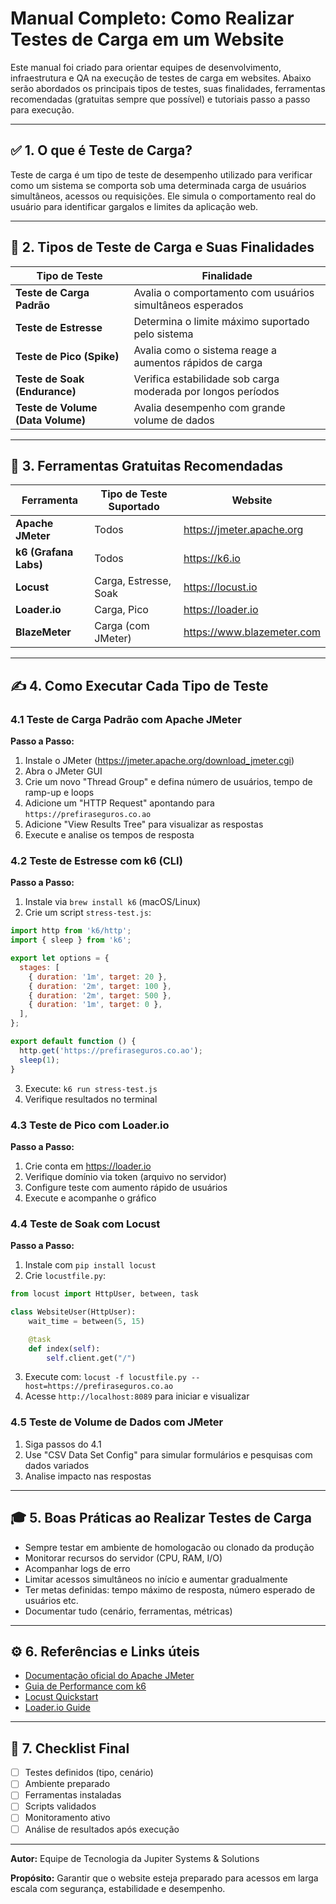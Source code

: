 # Manual Completo: Como Realizar Testes de Carga em um Website

Este manual foi criado para orientar equipes de desenvolvimento, infraestrutura e QA na execução de testes de carga em websites. Abaixo serão abordados os principais tipos de testes, suas finalidades, ferramentas recomendadas (gratuitas sempre que possível) e tutoriais passo a passo para execução.

---

## ✅ **1. O que é Teste de Carga?**

Teste de carga é um tipo de teste de desempenho utilizado para verificar como um sistema se comporta sob uma determinada carga de usuários simultâneos, acessos ou requisições. Ele simula o comportamento real do usuário para identificar gargalos e limites da aplicação web.

---

## 🔢 **2. Tipos de Teste de Carga e Suas Finalidades**

| Tipo de Teste        | Finalidade |
|----------------------|------------|
| **Teste de Carga Padrão** | Avalia o comportamento com usuários simultâneos esperados |
| **Teste de Estresse** | Determina o limite máximo suportado pelo sistema |
| **Teste de Pico (Spike)** | Avalia como o sistema reage a aumentos rápidos de carga |
| **Teste de Soak (Endurance)** | Verifica estabilidade sob carga moderada por longos períodos |
| **Teste de Volume (Data Volume)** | Avalia desempenho com grande volume de dados |

---

## 🔧 **3. Ferramentas Gratuitas Recomendadas**

| Ferramenta | Tipo de Teste Suportado | Website |
|------------|--------------------------|---------|
| **Apache JMeter** | Todos | https://jmeter.apache.org |
| **k6 (Grafana Labs)** | Todos | https://k6.io |
| **Locust** | Carga, Estresse, Soak | https://locust.io |
| **Loader.io** | Carga, Pico | https://loader.io |
| **BlazeMeter** | Carga (com JMeter) | https://www.blazemeter.com |

---

## ✍️ **4. Como Executar Cada Tipo de Teste**

### **4.1 Teste de Carga Padrão com Apache JMeter**

**Passo a Passo:**
1. Instale o JMeter (https://jmeter.apache.org/download_jmeter.cgi)
2. Abra o JMeter GUI
3. Crie um novo "Thread Group" e defina número de usuários, tempo de ramp-up e loops
4. Adicione um "HTTP Request" apontando para `https://prefiraseguros.co.ao`
5. Adicione "View Results Tree" para visualizar as respostas
6. Execute e analise os tempos de resposta

### **4.2 Teste de Estresse com k6 (CLI)**

**Passo a Passo:**
1. Instale via `brew install k6` (macOS/Linux)
2. Crie um script `stress-test.js`:
```javascript
import http from 'k6/http';
import { sleep } from 'k6';

export let options = {
  stages: [
    { duration: '1m', target: 20 },
    { duration: '2m', target: 100 },
    { duration: '2m', target: 500 },
    { duration: '1m', target: 0 },
  ],
};

export default function () {
  http.get('https://prefiraseguros.co.ao');
  sleep(1);
}
```
3. Execute: `k6 run stress-test.js`
4. Verifique resultados no terminal

### **4.3 Teste de Pico com Loader.io**

**Passo a Passo:**
1. Crie conta em https://loader.io
2. Verifique domínio via token (arquivo no servidor)
3. Configure teste com aumento rápido de usuários
4. Execute e acompanhe o gráfico

### **4.4 Teste de Soak com Locust**

**Passo a Passo:**
1. Instale com `pip install locust`
2. Crie `locustfile.py`:
```python
from locust import HttpUser, between, task

class WebsiteUser(HttpUser):
    wait_time = between(5, 15)

    @task
    def index(self):
        self.client.get("/")
```
3. Execute com: `locust -f locustfile.py --host=https://prefiraseguros.co.ao`
4. Acesse `http://localhost:8089` para iniciar e visualizar

### **4.5 Teste de Volume de Dados com JMeter**

1. Siga passos do 4.1
2. Use "CSV Data Set Config" para simular formulários e pesquisas com dados variados
3. Analise impacto nas respostas

---

## 🎓 **5. Boas Práticas ao Realizar Testes de Carga**

- Sempre testar em ambiente de homologacão ou clonado da produção
- Monitorar recursos do servidor (CPU, RAM, I/O)
- Acompanhar logs de erro
- Limitar acessos simultâneos no início e aumentar gradualmente
- Ter metas definidas: tempo máximo de resposta, número esperado de usuários etc.
- Documentar tudo (cenário, ferramentas, métricas)

---

## ⚙️ **6. Referências e Links úteis**

- [Documentação oficial do Apache JMeter](https://jmeter.apache.org/usermanual/index.html)
- [Guia de Performance com k6](https://k6.io/docs/)
- [Locust Quickstart](https://docs.locust.io/en/stable/quickstart.html)
- [Loader.io Guide](https://support.loader.io/docs)

---

## 📄 **7. Checklist Final**

- [ ] Testes definidos (tipo, cenário)
- [ ] Ambiente preparado
- [ ] Ferramentas instaladas
- [ ] Scripts validados
- [ ] Monitoramento ativo
- [ ] Análise de resultados após execução

---

**Autor:** Equipe de Tecnologia da Jupiter Systems & Solutions

**Propósito:** Garantir que o website esteja preparado para acessos em larga escala com segurança, estabilidade e desempenho.


